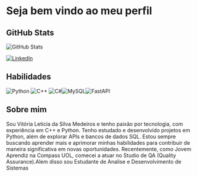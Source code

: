 # Seja bem vindo ao meu perfil

## GitHub Stats

![GitHub Stats](https://github-readme-stats.vercel.app/api?username=VitoriaLeti&theme=transparent&bg_color=000&border_color=30A3DC&show_icons=true&icon_color=30A3DC&title_color=E94D5F&text_color=FFF)


[![LinkedIn](https://img.shields.io/badge/LinkedIn-0077B5?style=for-the-badge&logo=linkedin&logoColor=white)](https://www.linkedin.com/in/vitoria-leticia-da-silva-medeiros-174a972b1/)
## Habilidades

![Python](https://img.shields.io/badge/python-3670A0?style=for-the-badge&logo=python&logoColor=ffdd54) ![C++](https://img.shields.io/badge/C%2B%2B-00599C?style=for-the-badge&logo=c%2B%2B&logoColor=white) ![C#](https://img.shields.io/badge/C%23-239120?style=for-the-badge&logo=c-sharp&logoColor=white)![MySQL](https://img.shields.io/badge/MySQL-00000F?style=for-the-badge&logo=mysql&logoColor=white)![FastAPI](https://img.shields.io/badge/FastAPI-00C7B7?style=for-the-badge&logo=fastapi&logoColor=white)
## Sobre mim

Sou Vitória Leticia da Silva Medeiros e tenho paixão por tecnologia, com experiência em C++ e Python. Tenho estudado e desenvolvido projetos em Python, além de explorar APIs e bancos de dados SQL. Estou sempre buscando aprender mais e aprimorar minhas habilidades para contribuir de maneira significativa em novas oportunidades. Recentemente, como Jovem Aprendiz na Compass UOL, comecei a atuar no Studio de QA (Quality Assurance).Alem disso sou Estudante de Analise e Desenvolvimento de Sistemas

